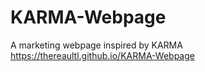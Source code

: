 # KARMA-Webpage
A marketing webpage inspired by KARMA<br>
https://thereaultl.github.io/KARMA-Webpage
